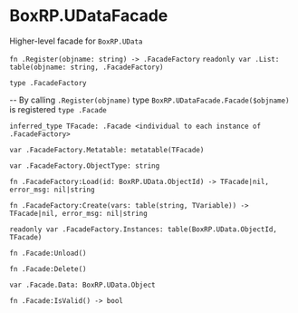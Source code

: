 # BoxRP.UDataFacade
Higher-level facade for `BoxRP.UData`


`fn .Register(objname: string) -> .FacadeFactory`
`readonly var .List: table(objname: string, .FacadeFactory)`

`type .FacadeFactory`

-- By calling `.Register(objname)` type `BoxRP.UDataFacade.Facade($objname)` is registered
`type .Facade`

`inferred_type TFacade: .Facade <individual to each instance of .FacadeFactory>`

`var .FacadeFactory.Metatable: metatable(TFacade)`

`var .FacadeFactory.ObjectType: string`

`fn .FacadeFactory:Load(id: BoxRP.UData.ObjectId) -> TFacade|nil, error_msg: nil|string`

`fn .FacadeFactory:Create(vars: table(string, TVariable)) -> TFacade|nil, error_msg: nil|string`

`readonly var .FacadeFactory.Instances: table(BoxRP.UData.ObjectId, TFacade)`

`fn .Facade:Unload()`

`fn .Facade:Delete()`

`var .Facade.Data: BoxRP.UData.Object`

`fn .Facade:IsValid() -> bool`